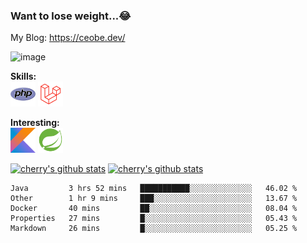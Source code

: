 ### Want to lose weight...😂

My Blog: https://ceobe.dev/

![image](https://github.com/cr-lgl/cr-lgl/blob/master/image.jpeg?raw=true)

**Skills:**  
<img height="40" src="https://raw.githubusercontent.com/github/explore/80688e429a7d4ef2fca1e82350fe8e3517d3494d/topics/php/php.png">
<img height="40" src="https://raw.githubusercontent.com/github/explore/5c058a388828bb5fde0bcafd4bc867b5bb3f26f3/topics/laravel/laravel.png">

**Interesting:**  
<img height="40" src="https://raw.githubusercontent.com/github/explore/80688e429a7d4ef2fca1e82350fe8e3517d3494d/topics/kotlin/kotlin.png">
<img height="40" src="https://raw.githubusercontent.com/github/explore/80688e429a7d4ef2fca1e82350fe8e3517d3494d/topics/spring-boot/spring-boot.png">

[![cherry's github stats](https://github-readme-stats.vercel.app/api?username=cr-lgl)](https://github.com/anuraghazra/github-readme-stats)
[![cherry's github stats](https://github-readme-stats.vercel.app/api/top-langs/?username=cr-lgl&layout=compact)](https://github.com/anuraghazra/github-readme-stats)

<!--START_SECTION:waka-->
```text
Java         3 hrs 52 mins   ███████████░░░░░░░░░░░░░░   46.02 % 
Other        1 hr 9 mins     ███░░░░░░░░░░░░░░░░░░░░░░   13.67 % 
Docker       40 mins         ██░░░░░░░░░░░░░░░░░░░░░░░   08.04 % 
Properties   27 mins         █░░░░░░░░░░░░░░░░░░░░░░░░   05.43 % 
Markdown     26 mins         █░░░░░░░░░░░░░░░░░░░░░░░░   05.25 %
```
<!--END_SECTION:waka-->

